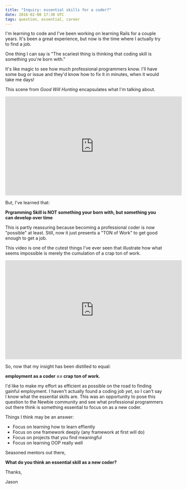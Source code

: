 ```yaml
---
title: "Inquiry: essential skills for a coder?"
date: 2016-02-08 17:30 UTC
tags: question, essential, career
---
```


I'm learning to code and I've been working on learning Rails for a couple years.  It's been a great experience, but now is the time where I actually try to find a job.

One thing I can say is "The scariest thing is thinking that coding skill is something you're born with."

It's like magic to see how much professional programmers know.  I'll have some bug or issue and they'd know how to fix it in minutes, when it would take me days!

This scene from *Good Will Hunting* encapsulates what I'm talking about.

<iframe width="560" height="315" src="https://www.youtube.com/embed/mz1siP7pItc" frameborder="0" allowfullscreen></iframe>

But, I've learned that:

**Prgramming Skill is NOT something your born with, but something you can develop over time**

This is partly reassuring because becoming a professional coder is now "possible" at least.  Still, now it just presents a "TON of Work" to get good enough to get a job.

This video is one of the cutest things I've ever seen that illustrate how what seems impossible is merely the cumulation of a crap ton of work.

<iframe width="560" height="315" src="https://www.youtube.com/embed/HQu9z1Q5k8g" frameborder="0" allowfullscreen></iframe>

So, now that my insight has been distilled to equal:

**employment as a coder == crap ton of work.**

I'd like to make my effort as efficient as possible on the road to finding gainful employment.  I haven't actually found a coding job *yet*, so I can't say I know what the essential skills are.  This was an opportunity to pose this question to the Newbie community and see what professional programmers out there think is something essential to focus on as a new coder.

Things I think may be an answer:

* Focus on learning how to learn effiently
* Focus on one framework deeply (any framework at first will do) 
* Focus on projects that you find meaningful
* Focus on learning OOP really well

Seasoned mentors out there, 

**What do you think an essential skill as a new coder?**

Thanks,

Jason
